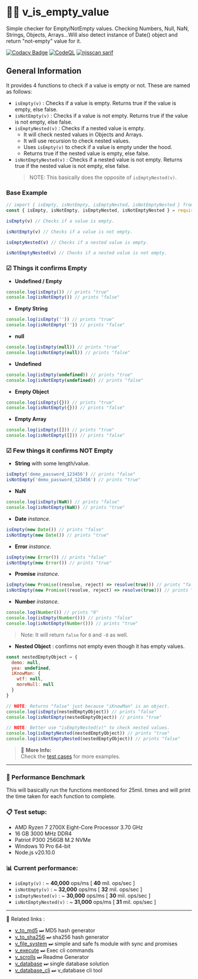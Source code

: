 # 👨‍💻 v_is_empty_value

Simple checker for Empty/NotEmpty values. Checking Numbers, Null, NaN, Strings, Objects, Arrays...Will also detect instance of Date() object and return "not-empty" value for it.

[![Codacy Badge](https://api.codacy.com/project/badge/Grade/c7b2d814ac52490cbd96320824a4cea8)](https://app.codacy.com/gh/V-core9/v_is_empty_value?utm_source=github.com&utm_medium=referral&utm_content=V-core9/v_is_empty_value&utm_campaign=Badge_Grade_Settings)
[![CodeQL](https://github.com/V-core9/v_is_empty_value/actions/workflows/codeql.yml/badge.svg)](https://github.com/V-core9/v_is_empty_value/actions/workflows/codeql.yml)
[![njsscan sarif](https://github.com/V-core9/v_is_empty_value/actions/workflows/njsscan.yml/badge.svg)](https://github.com/V-core9/v_is_empty_value/actions/workflows/njsscan.yml)

## General Information

It provides 4 functions to check if a value is empty or not.
These are named as follows:

- `isEmpty(v)` : Checks if a value is empty. Returns true if the value is empty, else false.
- `isNotEmpty(v)` : Checks if a value is not empty. Returns true if the value is not empty, else false.
- `isEmptyNested(v)` : Checks if a nested value is empty.
  - It will check nested values in Objects and Arrays.
  - It will use recursion to check nested values.
  - Uses `isEmpty(v)` to check if a value is empty under the hood.
  - Returns true if the nested value is empty, else false.
- `isNotEmptyNested(v)` : Checks if a nested value is not empty. Returns true if the nested value is not empty, else false.
  > NOTE: This basically does the opposite of `isEmptyNested(v)`.

### Base Example

```js
// import { isEmpty, isNotEmpty, isEmptyNested, isNotEmptyNested } from 'v_is_empty_value'
const { isEmpty, isNotEmpty, isEmptyNested, isNotEmptyNested } = require('v_is_empty_value')

isEmpty(v) // Checks if a value is empty.

isNotEmpty(v) // Checks if a value is not empty.

isEmptyNested(v) // Checks if a nested value is empty.

isNotEmptyNested(v) // Checks if a nested value is not empty.
```

### ☑ Things it confirms **Empty**

- **Undefined / Empty**

```js
console.log(isEmpty()) // prints "true"
console.log(isNotEmpty()) // prints "false"
```

- **Empty String**

```js
console.log(isEmpty('')) // prints "true"
console.log(isNotEmpty('')) // prints "false"
```

- **null**

```js
console.log(isEmpty(null)) // prints "true"
console.log(isNotEmpty(null)) // prints "false"
```

- **Undefined**

```js
console.log(isEmpty(undefined)) // prints "true"
console.log(isNotEmpty(undefined)) // prints "false"
```

- **Empty Object**

```js
console.log(isEmpty({})) // prints "true"
console.log(isNotEmpty({})) // prints "false"
```

- **Empty Array**

```js
console.log(isEmpty([])) // prints "true"
console.log(isNotEmpty([])) // prints "false"
```

### ☑ Few things it confirms **NOT Empty**

- **String** with some length/value.

```js
isEmpty('demo_password_123456') // prints "false"
isNotEmpty('demo_password_123456') // prints "true"
```

- **NaN**

```js
console.log(isEmpty(NaN)) // prints "false"
console.log(isNotEmpty(NaN)) // prints "true"
```

- **Date** _instance_.

```js
isEmpty(new Date()) // prints "false"
isNotEmpty(new Date()) // prints "true"
```

- **Error** _instance_.

```js
isEmpty(new Error()) // prints "false"
isNotEmpty(new Error()) // prints "true"
```

- **Promise** _instance_.

```js
isEmpty(new Promise((resolve, reject) => resolve(true))) // prints "false"
isNotEmpty(new Promise((resolve, reject) => resolve(true))) // prints "true"
```

- **Number** _instance_.

```js
console.log(Number()) // prints "0"
console.log(isEmpty(Number())) // prints "false"
console.log(isNotEmpty(Number())) // prints "true"
```

> Note: It will return `false` for `0` and `-0` as well.

- **Nested Object** : confirms not empty even though it has empty values.

```js
const nestedEmptyObject = {
  demo: null,
  yea: undefined,
  iKnowMan: {
    wtf: null,
    moreNull: null
  }
}

// NOTE: Returns "false" just because "iKnowMan" is an object.
console.log(isEmpty(nestedEmptyObject)) // prints "false"
console.log(isNotEmpty(nestedEmptyObject)) // prints "true"

// NOTE: Better use "isEmptyNested(v)" to check nested values.
console.log(isEmptyNested(nestedEmptyObject)) // prints "true"
console.log(isNotEmptyNested(nestedEmptyObject)) // prints "false"
```

> 📜 **More Info:**  
> Check the [test cases](./__tests__/data/test_items.js) for more examples.

---

### **🚀 Performance Benchmark**

This will basically run the functions mentioned for 25mil. times and will print the time taken for each function to complete.

### 📋 Test setup:

- AMD Ryzen 7 2700X Eight-Core Processor 3.70 GHz
- 16 GB 3000 MHz DDR4
- Patriot P300 256GB M.2 NVMe
- Windows 10 Pro 64-bit
- Node.js v20.10.0

### 📊 Current performance:

- `isEmpty(v)` : ~ **40,000** ops/ms [ **40** mil. ops/sec ]
- `isNotEmpty(v)` : ~ **32,000** ops/ms [ **32** mil. ops/sec ]
- `isEmptyNested(v)` : ~ **30,000** ops/ms [ **30** mil. ops/sec ]
- `isNotEmptyNested(v)` : ~ **31,000** ops/ms [ **31** mil. ops/sec ]

---

📑 Related links :

- [v_to_md5](https://www.npmjs.com/package/v_to_md5) ⏭ MD5 hash generator
- [v_to_sha256](https://www.npmjs.com/package/v_to_sha256) ⏭ sha256 hash generator
- [v_file_system](https://www.npmjs.com/package/v_file_system) ⏭ simple and safe fs module with sync and promises
- [v_execute](https://www.npmjs.com/package/v_execute) ⏭ Exec cli commands
- [v_scrolls](https://www.npmjs.com/package/v_scrolls) ⏭ Readme Generator
- [v_database](https://www.npmjs.com/package/v_database) ⏭ single database solution
- [v_database_cli](https://www.npmjs.com/package/v_database_cli) ⏭ v_database cli tool
